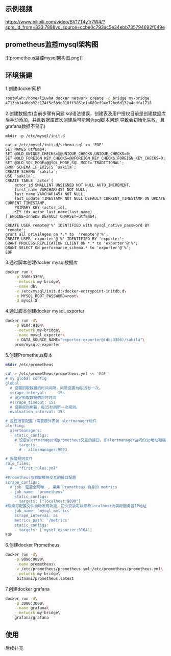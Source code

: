 
```toc
```

## 示例视频
https://www.bilibili.com/video/BV17T4y1r7W4/?spm_id_from=333.788&vd_source=ccbe0c793ac5e34ebb735794692f049e

## prometheus监控mysql架构图
![[prometheus监控mysql架构图.png]]


## 环境搭建
1.创建docker网桥
```bash
root@lwh:/home/liuwh# docker network create -d bridge my-bridge
4713bb14d6eb92c174f5c589e810ff9861e1a689ef94e72bc6d132a4edfa1718
```

2.创建数据库(当前步骤有问题 sql语法错误，创建表及用户授权目前是创建数据库后手动添加，并且数据库首次创建后可能因为sql脚本问题 导致会初始化失败，且grafana数据不显示)

```mysql
mkdir -p /etc/mysql/init.d

cat > /etc/mysql/init.d/schema.sql << 'EOF'
SET NAMES utf8mb4;
SET @OLD_UNIQUE_CHECKS=@@UNIQUE_CHECKS,UNIQUE_CHECKS=0;
SET @OLD_FOREIGN_KEY_CHECKS=@@FOREIGN_KEY_CHECKS,FOREIGN_KEY_CHECKS=0;
SET @OLD_SQL_MODE=@@SQL_MODE,SQL_MODE='TRADITIONAL';
DROP SCHEMA IF EXISTS `sakila`;
CREATE SCHEMA `sakila`;
USE `sakila`;
CREATE TABLE `actor`(
	actor_id SMALLINT UNSIGNED NOT NULL AUTO_INCREMENT,
	first_name VARCHAR(45) NOT NULL,
	last_name VARCHAR(45) NOT NULL,
	last_update TIMESTAMP NOT NULL DEFAULT CURRENT_TIMESTAMP ON UPDATE CURRENT_TIMESTAMP,
	PRIMARY KEY (actor_id),
	KEY idx_actor_last_name(last_name)
) ENGINE=InnoDB DEFAULT CHARSET=utf8mb4;

CREATE USER remote@'%' IDENTIFIED with mysql_native_password BY 'remote';
grant all privileges on *.* to  'remote'@'%';
CREATE USER 'exporter'@'%' IDENTIFIED BY 'exporter';
GRANT PROCESS,REPLICATION CLIENT ON *.* to 'exporter'@'%';
GRANT SELECT ON performance_schema.* to 'exporter'@'%';
EOF
```

3.通过脚本创建docker mysql数据库

```bash
docker run \
	-p 3306:3306\
	--network my-bridge\
	--name db\
	-v /etc/mysql/init.d:/docker-entrypoint-initdb.d\
	-e MYSQL_ROOT_PASSWORD=root\
	-d mysql:8
```

4.通过脚本创建docker mysql_exporter

```bash
docker run -d\
	-p 9104:9104\
	--network my-bridge\
	--name mysql_exporter\
	-e DATA_SOURCE_NAME="exporter:exporter@(db:3306)/sakila"\
	prom/mysqld-exporter
```

5.创建Prometheus脚本
```bash
mkdir /etc/prometheus

cat > /etc/prometheus/prometheus.yml << 'EOF'
# my global config
global:
  # 设置抓取数据的时间间隔，间隔设置为每15秒一次。
  scrape_interval:     15s
  # 设定抓取数据的超时时间
  #scrape_timeout: 15s
  # 设置规则刷新，每15秒刷新一次规则。
  evaluation_interval: 15s

# 监控报警配置（需要额外安装 alertmanager组件
alerting:
  alertmanagers:
  - static_configs:
    # 设定alertmanager和prometheus交互的接口，即alertmanager监听的ip地址和端口，后续再配置
    - targets: 
      # - altermanager:9093

# 报警规则文件
rule_files:
  # - "first_rules.yml"

#Prometheus与抓取模块交互的接口配置
scrape_configs:
  # job一定要全局唯一, 采集 Prometheus 自身的 metrics
  - job_name: 'prometheus'
    static_configs:
    - targets: ["localhost:9090"]
#后续可配置文件自动发现功能，初次安装可以修改localhost为实际服务器IP地址
  - job_name: 'mysql_metrics'
    scrape_interval: 5s
    metrics_path: '/metrics'
    static_configs:
    - targets: ['mysql_exporter:9104']
EOF
```

6.创建docker Prometheus
```bash
docker run -d\
	-p 9090:9090\
	--name prometheus\
	-v /etc/prometheus/prometheus.yml:/etc/prometheus/prometheus.yml\
	--network my-bridge\
	 bitnami/prometheus:latest
```

7.创建docker  grafana
```bash
docker run -d\
	-p 3000:3000\
	--name grafana\
	--network my-bridge\
	grafana/grafana
```

## 使用

后续补充
